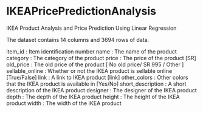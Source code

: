 # IKEAPricePredictionAnalysis
IKEA Product Analysis and Price Prediction Using Linear Regression

The dataset contains 14 columns and 3694 rows of data.

item_id : Item identification number
name : The name of the product
category : The category of the product
price : The price of the product [SR]
old_price : The old price of the product [ No old price/ SR 995 / Other ]
sellable_online : Whether or not the IKEA product is sellable online [True/False]
link : A link to IKEA product [link]
other_colors : Other colors that the IKEA product is available in [Yes/No]
short_description : A short description of the IKEA product
designer : The designer of the IKEA product
depth : The depth of the IKEA product
height : The height of the IKEA product
width : The width of the IKEA product
